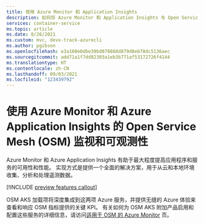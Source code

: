 ```yaml
---
title: 使用 Azure Monitor 和 Application Insights
description: 如何将 Azure Monitor 和 Application Insights 与 Open Service Mesh 结合使用
services: container-service
ms.topic: article
ms.date: 8/26/2021
ms.custom: mvc, devx-track-azurecli
ms.author: pgibson
ms.openlocfilehash: e3a180e0dbe39bd078868d879d8eb78dc5136aec
ms.sourcegitcommit: add71a1f7dd82303a1eb3b771af53172726f4144
ms.translationtype: HT
ms.contentlocale: zh-CN
ms.lasthandoff: 09/03/2021
ms.locfileid: "123439792"
---
```

# <a name="open-service-mesh-osm-monitoring-and-observability-using-azure-monitor-and-applications-insights"></a>使用 Azure Monitor 和 Azure Application Insights 的 Open Service Mesh (OSM) 监视和可观测性

Azure Monitor 和 Azure Application Insights 有助于最大程度提高应用程序和服务的可用性和性能。 实现方式是提供一个全面的解决方案，用于从云和本地环境收集、分析和处理遥测数据。

[!INCLUDE [preview features callout](./includes/preview/preview-callout.md)]

OSM AKS 加载项将深度集成到这两项 Azure 服务，并提供无缝的 Azure 体验来查看和响应 OSM 指标提供的关键 KPI。 有关如何为 OSM AKS 附加产品启用和配置这些服务的详细信息，请访问[适用于 OSM 的 Azure Monitor](https://aka.ms/azmon/osmpreview) 页。
